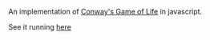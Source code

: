 An implementation of [Conway's Game of Life](https://en.wikipedia.org/wiki/Conway%27s_Game_of_Life) in javascript.

See it running [here](https://conway.jpmunz.com/)
